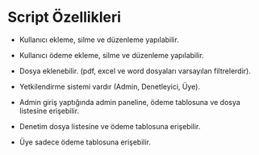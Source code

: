 ﻿# Script Özellikleri
- Kullanıcı ekleme, silme ve düzenleme yapılabilir.
- Kullanıcı ödeme ekleme, silme ve düzenleme yapılabilir.
- Dosya eklenebilir. (pdf, excel ve word dosyaları varsayılan filtrelerdir).
- Yetkilendirme sistemi vardır (Admin, Denetleyici, Üye).

- Admin giriş yaptığında admin paneline, ödeme tablosuna ve dosya listesine erişebilir.
- Denetim dosya listesine ve ödeme tablosuna erişebilir.
- Üye sadece ödeme tablosuna erişebilir.
